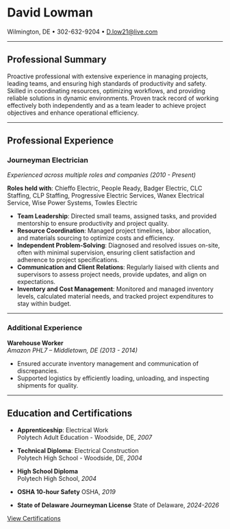 # David Lowman  
Wilmington, DE • 302-632-9204 • [D.low21@live.com](mailto:D.low21@live.com)  

---

## Professional Summary

Proactive professional with extensive experience in managing projects, leading teams, and ensuring high standards of productivity and safety. Skilled in coordinating resources, optimizing workflows, and providing reliable solutions in dynamic environments. Proven track record of working effectively both independently and as a team leader to achieve project objectives and enhance operational efficiency.

---

## Professional Experience

### Journeyman Electrician  
*Experienced across multiple roles and companies (2010 - Present)*

**Roles held with**: Chieffo Electric, People Ready, Badger Electric, CLC Staffing, CLP Staffing, Progressive Electric Services, Wanex Electrical Service, Wise Power Systems, Towles Electric

- **Team Leadership**: Directed small teams, assigned tasks, and provided mentorship to ensure productivity and project quality.
- **Resource Coordination**: Managed project timelines, labor allocation, and materials sourcing to optimize costs and efficiency.
- **Independent Problem-Solving**: Diagnosed and resolved issues on-site, often with minimal supervision, ensuring client satisfaction and adherence to project specifications.
- **Communication and Client Relations**: Regularly liaised with clients and supervisors to assess project needs, provide updates, and align on expectations.
- **Inventory and Cost Management**: Monitored and managed inventory levels, calculated material needs, and tracked project expenditures to stay within budget.

---

### Additional Experience

**Warehouse Worker**  
*Amazon PHL7 – Middletown, DE (2013 - 2014)*  
- Ensured accurate inventory management and communication of discrepancies.
- Supported logistics by efficiently loading, unloading, and inspecting shipments for quality.

---

## Education and Certifications

- **Apprenticeship**: Electrical Work  
  Polytech Adult Education - Woodside, DE, *2007*  

- **Technical Diploma**: Electrical Construction  
  Polytech High School - Woodside, DE, *2004*  

- **High School Diploma**  
  Polytech High School, *2004*

- **OSHA 10-hour Safety**
  OSHA, *2019*

- **State of Delaware Journeyman License**
  State of Delaware, *2024-2026*

[View Certifications](certifications.pdf)
